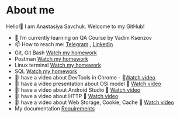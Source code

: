 # About me
Hello!:wave: I am Anastasiya Savchuk. Welcome to my GitHub!


- 🌱 I’m currently learning on QA Course by Vadim Ksenzov
- 📫 How to reach me: [Telegram](https://t.me/nasti_sv) , [Linkedin](https://www.linkedin.com/in/anastasiya-savchuk/) 
- Git, Git Bash [Watch my homework](https://github.com/Nasti-sv/Hard_skills/tree/main/Git) 
- Postman [Watch my homework](https://github.com/Nasti-sv/Hard_skills/tree/main/Postman) 
- Linux terminal [Watch my homework](https://github.com/Nasti-sv/Hard_skills/tree/main/Linux_terminal) 
- SQL [Watch my homework](https://github.com/Nasti-sv/Hard_skills/tree/main/SQL)
- :large_blue_diamond:I have a video about DevTools in Chrome - :movie_camera:[Watch video](https://www.youtube.com/watch?v=QypQK5ixJ3o)
- :large_blue_diamond:I have a video presentation about OSI model :movie_camera: [Watch video](https://www.youtube.com/watch?v=eCvOXHbqHK4&ab_channel=AnastasiyaSavchuk)
- :large_blue_diamond:I have a video about Android Studio :movie_camera: [Watch video](https://www.youtube.com/watch?v=zZYk4VhJ-8Y&ab_channel=AnastasiyaSavchuk)
- :large_blue_diamond:I have a video about HTTP  :movie_camera: [Watch video](https://www.youtube.com/watch?v=8VYKrBq1Vfs&t=182s&ab_channel=AnastasiyaSavchuk)
- :large_blue_diamond:I have a video about Web Storage, Cookie, Cache  :movie_camera: [Watch video](https://www.youtube.com/watch?v=4utac9HAiwk&t=17s&ab_channel=AnastasiyaSavchuk)
- My documentation [Requirements](https://docs.google.com/spreadsheets/d/16NQLb8YAzMi20p-G-P1hgJ4yiS7zbX7wyESEij6ySMI/edit#gid=0)
